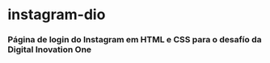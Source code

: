 # instagram-dio

### Página de login do Instagram em HTML e CSS para o desafío da Digital Inovation One 


